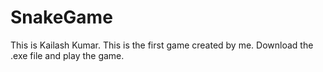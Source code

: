 # SnakeGame
This is Kailash Kumar. This is the first game created by me.
Download the .exe file and play the game.
